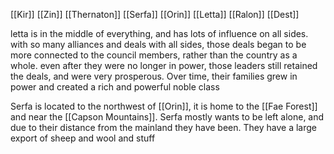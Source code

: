 [[Kir]]
[[Zin]]
[[Thernaton]]
[[Serfa]]
[[Orin]]
[[Letta]]
[[Ralon]]
[[Dest]]

letta is in the middle of everything, and has lots of influence on all sides. with so many alliances and deals with all sides, those deals began to be more connected to the council members, rather than the country as a whole. even after they were no longer in power, those leaders still retained the deals, and were very prosperous. Over time, their families grew in power and created a rich and powerful noble class

Serfa is located to the northwest of [[Orin]], it is home to the [[Fae Forest]] and near the [[Capson Mountains]]. Serfa mostly wants to be left alone, and due to their distance from the mainland they have been. They have a large export of sheep and wool and stuff